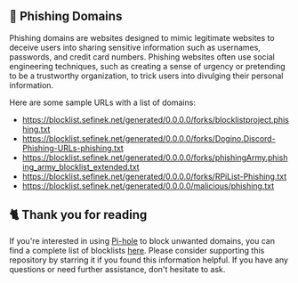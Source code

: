 ## 🎣 Phishing Domains
Phishing domains are websites designed to mimic legitimate websites to deceive users into sharing sensitive information such as usernames, passwords, and credit card numbers.
Phishing websites often use social engineering techniques, such as creating a sense of urgency or pretending to be a trustworthy organization, to trick users into divulging their personal information.

Here are some sample URLs with a list of domains:
- https://blocklist.sefinek.net/generated/0.0.0.0/forks/blocklistproject.phishing.txt
- https://blocklist.sefinek.net/generated/0.0.0.0/forks/Dogino.Discord-Phishing-URLs-phishing.txt
- https://blocklist.sefinek.net/generated/0.0.0.0/forks/phishingArmy.phishing_army_blocklist_extended.txt
- https://blocklist.sefinek.net/generated/0.0.0.0/forks/RPiList-Phishing.txt
- https://blocklist.sefinek.net/generated/0.0.0.0/malicious/phishing.txt

## 🐈 Thank you for reading
If you're interested in using [Pi-hole](../What%20is%20Pi-hole.md) to block unwanted domains, you can find a complete list of blocklists [here](../../../lists/md/Pi-hole.md).
Please consider supporting this repository by starring it if you found this information helpful.
If you have any questions or need further assistance, don't hesitate to ask.